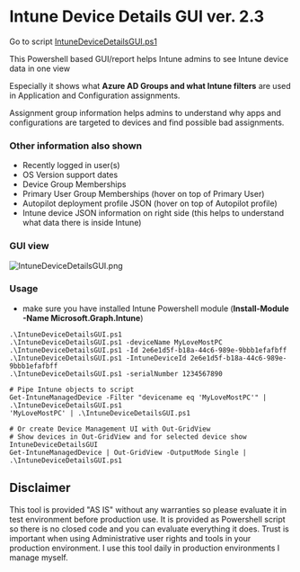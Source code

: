 # Intune Device Details GUI ver. 2.3
Go to script [IntuneDeviceDetailsGUI.ps1](./IntuneDeviceDetailsGUI.ps1)

This Powershell based GUI/report helps Intune admins to see Intune device data in one view

Especially it shows what **Azure AD Groups and what Intune filters** are used in Application and Configuration assignments.

Assignment group information helps admins to understand why apps and configurations are targeted to devices and find possible bad assignments.

### Other information also shown
* Recently logged in user(s)
* OS Version support dates
* Device Group Memberships
* Primary User Group Memberships (hover on top of Primary User)
* Autopilot deployment profile JSON (hover on top of Autopilot profile)
* Intune device JSON information on right side (this helps to understand what data there is inside Intune)

### GUI view
![IntuneDeviceDetailsGUI.png](https://www.petripaavola.fi/IntuneDeviceDetailsGUI.png)

### Usage
* make sure you have installed Intune Powershell module (**Install-Module -Name Microsoft.Graph.Intune**)

```
.\IntuneDeviceDetailsGUI.ps1
.\IntuneDeviceDetailsGUI.ps1 -deviceName MyLoveMostPC
.\IntuneDeviceDetailsGUI.ps1 -Id 2e6e1d5f-b18a-44c6-989e-9bbb1efafbff
.\IntuneDeviceDetailsGUI.ps1 -IntuneDeviceId 2e6e1d5f-b18a-44c6-989e-9bbb1efafbff
.\IntuneDeviceDetailsGUI.ps1 -serialNumber 1234567890

# Pipe Intune objects to script
Get-IntuneManagedDevice -Filter "devicename eq 'MyLoveMostPC'" | .\IntuneDeviceDetailsGUI.ps1
'MyLoveMostPC' | .\IntuneDeviceDetailsGUI.ps1

# Or create Device Management UI with Out-GridView
# Show devices in Out-GridView and for selected device show IntuneDeviceDetailsGUI
Get-IntuneManagedDevice | Out-GridView -OutputMode Single | .\IntuneDeviceDetailsGUI.ps1
```

## Disclaimer
This tool is provided "AS IS" without any warranties so please evaluate it in test environment before production use. It is provided as Powershell script so there is no closed code and you can evaluate everything it does. Trust is important when using Administrative user rights and tools in your production environment. I use this tool daily in production environments I manage myself.
